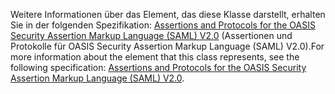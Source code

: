 <span data-ttu-id="fae33-101">Weitere Informationen über das Element, das diese Klasse darstellt, erhalten Sie in der folgenden Spezifikation: [Assertions and Protocols for the OASIS Security Assertion Markup Language (SAML) V2.0](https://docs.oasis-open.org/security/saml/v2.0/saml-core-2.0-os.pdf) (Assertionen und Protokolle für OASIS Security Assertion Markup Language (SAML) V2.0).</span><span class="sxs-lookup"><span data-stu-id="fae33-101">For more information about the element that this class represents, see the following specification: [Assertions and Protocols for the OASIS Security Assertion Markup Language (SAML) V2.0](https://docs.oasis-open.org/security/saml/v2.0/saml-core-2.0-os.pdf).</span></span>
